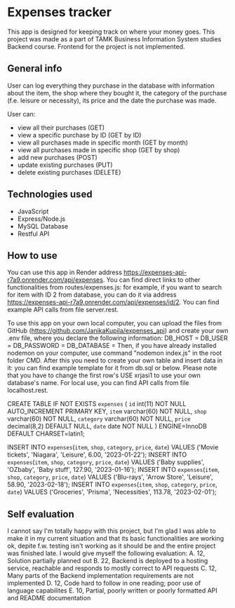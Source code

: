 # Expenses tracker

This app is designed for keeping track on where your money goes. This project was made as a part of TAMK Business Information System studies Backend course. Frontend for the project is not implemented.

## General info

User can log everything they purchase in the database with information about the item, the shop where they bought it, the category of the purchase (f.e. leisure or necessity), its price and the date the purchase was made.

User can:
- view all their purchases (GET)
- view a specific purchase by ID (GET by ID)
- view all purchases made in specific month (GET by month)
- view all purchases made in specific shop (GET by shop)
- add new purchases (POST)
- update existing purchases (PUT)
- delete existing purchases (DELETE)

## Technologies used
- JavaScript
- Express/Node.js
- MySQL Database
- Restful API

## How to use
You can use this app in Render address https://expenses-api-r7a9.onrender.com/api/expenses. You can find direct links to other functionalities from routes/expenses.js: for example, if you want to search for item with ID 2 from database, you can do it via address https://expenses-api-r7a9.onrender.com/api/expenses/id/2. You can find example API calls from file server.rest.

To use this app on your own local computer, you can upload the files from GitHub (https://github.com/JanikaKupila/expenses_api) and create your own .env file, where you declare the following information:
DB_HOST = 
DB_USER = 
DB_PASSWORD = 
DB_DATABASE = 
Then, if you have already installed nodemon on your computer, use command "nodemon index.js" in the root folder CMD. After this you need to create your own table and insert data in it: you can find example template for it from db.sql or below. Please note that you have to change the first row's USE xrjasi1 to use your own database's name. For local use, you can find API calls from file localhost.rest.

CREATE TABLE IF NOT EXISTS `expenses` (
  `id` int(11) NOT NULL AUTO_INCREMENT PRIMARY KEY,
  `item` varchar(60) NOT NULL,
  `shop` varchar(60) NOT NULL,
  `category` varchar(60) NOT NULL,
  `price` decimal(8,2) DEFAULT NULL,
  `date` date NOT NULL
) ENGINE=InnoDB DEFAULT CHARSET=latin1;

INSERT INTO `expenses`(`item`, `shop`, `category`, `price`, `date`) VALUES ('Movie tickets', 'Niagara', 'Leisure', 6.00, '2023-01-22');
INSERT INTO `expenses`(`item`, `shop`, `category`, `price`, `date`) VALUES ('Baby supplies', 'OZbaby', 'Baby stuff', 127.90, '2023-01-16');
INSERT INTO `expenses`(`item`, `shop`, `category`, `price`, `date`) VALUES ('Blu-rays', 'Arrow Store', 'Leisure', 58.90, '2023-02-18');
INSERT INTO `expenses`(`item`, `shop`, `category`, `price`, `date`) VALUES ('Groceries', 'Prisma', 'Necessities', 113.78, '2023-02-01');

## Self evaluation
I cannot say I'm totally happy with this project, but I'm glad I was able to make it in my current situation and that its basic functionalities are working ok, depite f.w. testing isn't working as it should be and the entire project was finished late. I would give myself the following evaluation:
A. 12, Solution partially planned out
B. 22, Backend is deployed to a hosting service, reachable and responds to mostly correct to API requests
C. 12, Many parts of the Backend implementation requirements are not implemented
D. 12, Code hard to follow in one reading; poor use of language capabilites
E. 10, Partial, poorly written or poorly formatted API and README documentation
